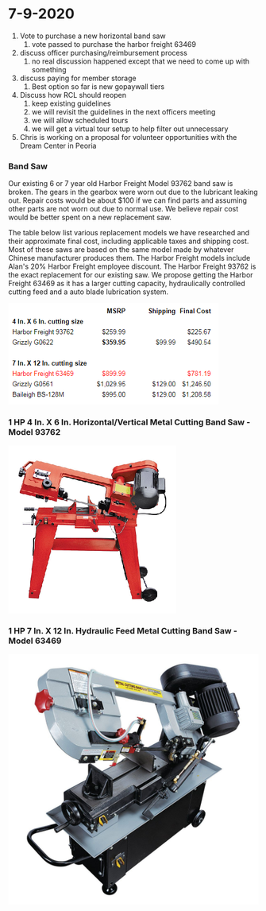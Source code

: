 # 7-9-2020

1. Vote to purchase a new horizontal band saw
   1. vote passed to purchase the harbor freight 63469
2. discuss officer purchasing/reimbursement process
   1. no real discussion happened except that we need to come up with something
3. discuss paying for member storage
   1.  Best option so far is new gopaywall tiers
4. Discuss how RCL should reopen
   1. keep existing guidelines
   2. we will revisit the guidelines in the next officers meeting
   3. we will allow scheduled tours
   4. we will get a virtual tour setup to help filter out unnecessary
5. Chris is working on a proposal for volunteer opportunities with the Dream Center in Peoria



### Band Saw

Our existing 6 or 7 year old Harbor Freight Model 93762 band saw is broken. The gears in the gearbox were worn out due to the lubricant leaking out. Repair costs would be about $100 if we can find parts and assuming other parts are not worn out due to normal use. We believe repair cost would be better spent on a new replacement saw.

The table below list various replacement models we have researched and their approximate final cost, including applicable taxes and shipping cost. Most of these saws are based on the same model made by whatever Chinese manufacturer produces them. The Harbor Freight models include Alan's 20% Harbor Freight employee discount. The Harbor Freight 93762 is the exact replacement for our existing saw. We propose getting the Harbor Freight 63469 as it has a larger cutting capacity, hydraulically controlled cutting feed and a auto blade lubrication system.

![](../../../.gitbook/assets/image%20%2895%29.png)



### 1 HP 4 In. X 6 In. Horizontal/Vertical Metal Cutting Band Saw - Model 93762

![](../../../.gitbook/assets/image%20%2892%29.png)



### 1 HP 7 In. X 12 In. Hydraulic Feed Metal Cutting Band Saw - Model 63469



![](../../../.gitbook/assets/image%20%2896%29.png)



